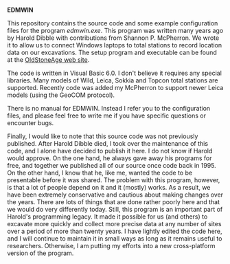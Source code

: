 **EDMWIN**

This repository contains the source code and some example configuration files for the program *edmwin.exe*.  This program was written many years ago by Harold Dibble with contributions from Shannon P. McPherron.  We wrote it to allow us to connect Windows laptops to total stations to record location data on our excavations.  The setup program and executable can be found at the [OldStoneAge web site](https://www.oldstoneage.com/osa/tech/index/).

The code is written in Visual Basic 6.0.  I don't believe it requires any special libraries.  Many models of Wild, Leica, Sokkia and Topcon total stations are supported.  Recently code was added my McPherron to support newer Leica models (using the GeoCOM protocol).

There is no manual for EDMWIN.  Instead I refer you to the configuration files, and please feel free to write me if you have specific questions or encounter bugs.

Finally, I would like to note that this source code was not previously published.  After Harold Dibble died, I took over the maintenance of this code, and I alone have decided to publish it here.  I do not know if Harold would approve.  On the one hand, he always gave away his programs for free, and together we published all of our source once code back in 1995.  On the other hand, I know that he, like me, wanted the code to be presentable before it was shared.  The problem with this program, however, is that a lot of people depend on it and it (mostly) works.  As a result, we have been extremely conservative and cautious about making changes over the years.  There are lots of things that are done rather poorly here and that we would do very differently today.  Still, this program is an important part of Harold's programming legacy.  It made it possible for us (and others) to excavate more quickly and collect more precise data at any number of sites over a period of more than twenty years.  I have lightly edited the code here, and I will continue to maintain it in small ways as long as it remains useful to researchers.  Otherwise, I am putting my efforts into a new cross-platform version of the program.

